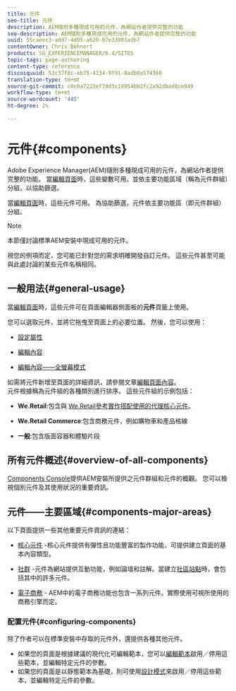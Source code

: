 ```yaml
---
title: 元件
seo-title: 元件
description: AEM隨附多種現成可用的元件，為網站作者提供完整的功能
seo-description: AEM隨附多種現成可用的元件，為網站作者提供完整的功能
uuid: 55caeec3-add7-4d05-a620-07e33901adb7
contentOwner: Chris Bohnert
products: SG_EXPERIENCEMANAGER/6.4/SITES
topic-tags: page-authoring
content-type: reference
discoiquuid: 53c37f8c-eb75-4134-9f91-8adb0a574360
translation-type: tm+mt
source-git-commit: c0c0a7223ef70d3c19954bb2fc2a92dbad8ce049
workflow-type: tm+mt
source-wordcount: '445'
ht-degree: 2%

---
```



# 元件{#components}

Adobe Experience Manager(AEM)隨附多種現成可用的元件，為網站作者提供完整的功能。 當[編輯頁面](/help/sites-authoring/editing-content.md)時，這些變數可用，並依主要功能區域（稱為元件群組）分組，以協助篩選。

當[編輯頁面](/help/sites-authoring/editing-content.md)時，這些元件可用。 為協助篩選，元件依主要功能區（即元件群組）分組。

>[!NOTE]
>
>本節僅討論標準AEM安裝中現成可用的元件。
>
>視您的例項而定，您可能已針對您的需求明確開發自訂元件。 這些元件甚至可能與此處討論的某些元件名稱相同。

## 一般用法{#general-usage}

當[編輯頁面](/help/sites-authoring/editing-content.md)時，這些元件可在頁面編輯器側面板的&#x200B;**元件**&#x200B;頁籤上使用。

您可以選取元件，並將它拖曳至頁面上的必要位置。 然後，您可以使用：

* [設定屬性](/help/sites-authoring/editing-page-properties.md)
* [編輯內容](/help/sites-authoring/editing-content.md)

* [編輯內容——全螢幕模式](/help/sites-authoring/editing-content.md#edit-content-full-screen-mode)

如需將元件新增至頁面的詳細資訊，請參閱文章[編輯頁面內容](/help/sites-authoring/editing-content.md)。\
元件根據稱為元件組的各種類別進行排序。 這些元件組的示例包括：

* **We.Retail**:包含與 [We.Retail參考實作搭配使用的代理核心元件](/help/sites-developing/we-retail.md)。

* **We.Retail Commerce**:包含商務元件，例如購物車和產品格線

* **一般**:包含版面容器和體驗片段

## 所有元件概述{#overview-of-all-components}

[Components Console](/help/sites-authoring/default-components-console.md)提供AEM安裝所提供之元件群組和元件的概觀。 您可以檢視個別元件及其使用狀況的重要資訊。

## 元件——主要區域{#components-major-areas}

以下頁面提供一些其他重要元件資訊的連結：

* [核心元件](https://docs.adobe.com/content/help/zh-Hant/experience-manager-core-components/using/introduction.html) -核心元件提供有彈性且功能豐富的製作功能，可提供建立頁面的基本內容類型。

* [社群](/help/communities/author-communities.md) -元件為網站提供互動功能，例如論壇和註解。當建立[社區站點](/help/communities/overview.md)時，會包括其中的許多元件。

* [電子商務](/help/sites-administering/ecommerce.md) - AEM中的電子商務功能也包含一系列元件。實際使用可視所使用的商務引擎而定。

### 配置元件{#configuring-components}

除了作者可以在標準安裝中存取的元件外，還提供各種其他元件。

* 如果您的頁面是根據建議的現代化可編輯範本，您可以[編輯範本](/help/sites-authoring/templates.md)啟用／停用這些範本，並編輯特定元件的參數。
* 如果您的頁面是以靜態範本為基礎，則可使用[設計模式](/help/sites-authoring/default-components-designmode.md#enable-disable-components)來啟用／停用這些範本，並編輯特定元件的參數。

